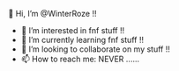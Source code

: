 👋 Hi, I’m @WinterRoze !!
- 👀 I’m interested in fnf stuff !!
- 🌱 I’m currently learning fnf stuff !!
- 💞️ I’m looking to collaborate on my stuff !!
- 📫 How to reach me: NEVER ......
<!---
WinterRoze/WinterRoze is a ✨ special ✨ repository because its `README.md` (this file) appears on your GitHub profile.
You can click the Preview link to take a look at your changes.
--->
